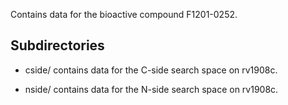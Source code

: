 Contains data for the bioactive compound F1201-0252.

## Subdirectories

- cside/ contains data for the C-side search space on rv1908c.

- nside/ contains data for the N-side search space on rv1908c.

